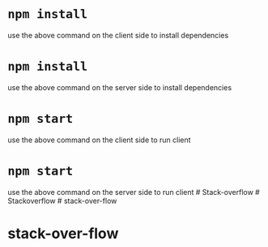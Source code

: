 # `npm install`
use the above command on the client side to install dependencies

# `npm install`
use the above command on the server side to install dependencies

# `npm start`
use the above command on the client side to run client

# `npm start`
use the above command on the server side to run client
#   S t a c k - o v e r f l o w  
 #   S t a c k o v e r f l o w  
 # stack-over-flow
# stack-over-flow
